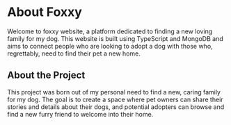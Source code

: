 # About Foxxy

Welcome to foxxy website, a platform dedicated to finding a new loving family for my dog. This website is built using TypeScript and MongoDB and aims to connect people who are looking to adopt a dog with those who, regrettably, need to find their pet a new home.

## About the Project

This project was born out of my personal need to find a new, caring family for my dog. The goal is to create a space where pet owners can share their stories and details about their dogs, and potential adopters can browse and find a new furry friend to welcome into their home.


